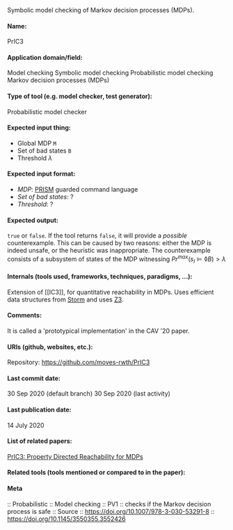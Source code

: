Symbolic model checking of Markov decision processes (MDPs).

#### Name:
PrIC3

#### Application domain/field:
Model checking
Symbolic model checking
Probabilistic model checking
Markov decision processes (MDPs)

#### Type of tool (e.g. model checker, test generator):
Probabilistic model checker

#### Expected input thing:
- Global MDP `M`
- Set of bad states `B`
- Threshold $\lambda$

#### Expected input format:
- *MDP*: [PRISM](PRISM.md) guarded command language
- *Set of bad states*: ?
- *Threshold*: ?

#### Expected output:
`true` or `false`.
If the tool returns `false`, it will provide a *possible* counterexample. This can be caused by two reasons: either the MDP is indeed unsafe, or the heuristic was inappropriate. The counterexample consists of a subsystem of states of the MDP witnessing $Pr^{max}(s_I \models \lozenge B) > \lambda$

#### Internals (tools used, frameworks, techniques, paradigms, ...):
Extension of [[IC3]], for quantitative reachability in MDPs.
Uses efficient data structures from [Storm](Storm.md) and uses [Z3](../Solvers/SMT/Z3.md).

#### Comments:
It is called a 'prototypical implementation' in the CAV '20 paper.

#### URIs (github, websites, etc.):
Repository: https://github.com/moves-rwth/PrIC3

#### Last commit date:
30 Sep 2020 (default branch)
30 Sep 2020 (last activity)

#### Last publication date:
14 July 2020

#### List of related papers:
[PrIC3: Property Directed Reachability for MDPs](https://doi.org/10.1007/978-3-030-53291-8_27)

#### Related tools (tools mentioned or compared to in the paper):

#### Meta
:: Probabilistic
:: Model checking
:: PV1 :: checks if the Markov decision process is safe
:: Source :: https://doi.org/10.1007/978-3-030-53291-8 :: https://doi.org/10.1145/3550355.3552426
